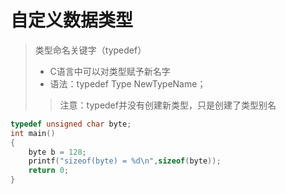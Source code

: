 <!--
 * @Author: your name
 * @Date: 2021-09-16 14:32:49
 * @LastEditTime: 2021-09-16 14:41:58
 * @LastEditors: Please set LastEditors
 * @Description: In User Settings Edit
 * @FilePath: /WorkSpace/C/C基础/自定义数据类型.md
-->

# 自定义数据类型

> 类型命名关键字（typedef）
>
> - C语言中可以对类型赋予新名字
> - 语法：typedef Type NewTypeName；
>
>> 注意：typedef并没有创建新类型，只是创建了类型别名

```C
typedef unsigned char byte;
int main()
{
    byte b = 128;
    printf("sizeof(byte) = %d\n",sizeof(byte));
    return 0;
}
```
